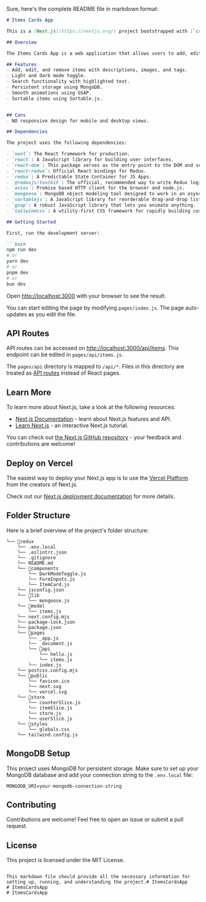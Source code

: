 Sure, here's the complete README file in markdown format:

```markdown
# Items Cards App

This is a [Next.js](https://nextjs.org/) project bootstrapped with [`create-next-app`](https://github.com/vercel/next.js/tree/canary/packages/create-next-app).

## Overview

The Items Cards App is a web application that allows users to add, edit, and remove items with descriptions, images, and tags. The app supports light and dark modes, and it is optimized for both desktop and mobile views. The items are stored in a MongoDB database, and the app uses Redux for state management.

## Features
- Add, edit, and remove items with descriptions, images, and tags.
- Light and dark mode toggle.
- Search functionality with highlighted text.
- Persistent storage using MongoDB.
- Smooth animations using GSAP.
- Sortable items using Sortable.js.


## Cons
- NO responsive design for mobile and desktop views.

## Dependencies

The project uses the following dependencies:

- `next`: The React framework for production.
- `react`: A JavaScript library for building user interfaces.
- `react-dom`: This package serves as the entry point to the DOM and server renderers for React.
- `react-redux`: Official React bindings for Redux.
- `redux`: A Predictable State Container for JS Apps.
- `@reduxjs/toolkit`: The official, recommended way to write Redux logic.
- `axios`: Promise based HTTP client for the browser and node.js.
- `mongoose`: MongoDB object modeling tool designed to work in an asynchronous environment.
- `sortablejs`: A JavaScript library for reorderable drag-and-drop lists.
- `gsap`: A robust JavaScript library that lets you animate anything.
- `tailwindcss`: A utility-first CSS framework for rapidly building custom designs.

## Getting Started

First, run the development server:

```bash
npm run dev
# or
yarn dev
# or
pnpm dev
# or
bun dev
```

Open [http://localhost:3000](http://localhost:3000) with your browser to see the result.

You can start editing the page by modifying `pages/index.js`. The page auto-updates as you edit the file.

## API Routes

API routes can be accessed on [http://localhost:3000/api/items](http://localhost:3000/api/items). This endpoint can be edited in `pages/api/items.js`.

The `pages/api` directory is mapped to `/api/*`. Files in this directory are treated as [API routes](https://nextjs.org/docs/api-routes/introduction) instead of React pages.

## Learn More

To learn more about Next.js, take a look at the following resources:

- [Next.js Documentation](https://nextjs.org/docs) - learn about Next.js features and API.
- [Learn Next.js](https://nextjs.org/learn) - an interactive Next.js tutorial.

You can check out [the Next.js GitHub repository](https://github.com/vercel/next.js/) - your feedback and contributions are welcome!

## Deploy on Vercel

The easiest way to deploy your Next.js app is to use the [Vercel Platform](https://vercel.com/new?utm_medium=default-template&filter=next.js&utm_source=create-next-app&utm_campaign=create-next-app-readme) from the creators of Next.js.

Check out our [Next.js deployment documentation](https://nextjs.org/docs/deployment) for more details.

## Folder Structure

Here is a brief overview of the project's folder structure:

```
└── 📁redux
    └── .env.local
    └── .eslintrc.json
    └── .gitignore
    └── README.md
    └── 📁components
        └── DarkModeToggle.js
        └── FormInputs.js
        └── ItemCard.js
    └── jsconfig.json
    └── 📁lib
        └── mongoose.js
    └── 📁model
        └── items.js
    └── next.config.mjs
    └── package-lock.json
    └── package.json
    └── 📁pages
        └── _app.js
        └── _document.js
        └── 📁api
            └── hello.js
            └── items.js
        └── index.js
    └── postcss.config.mjs
    └── 📁public
        └── favicon.ico
        └── next.svg
        └── vercel.svg
    └── 📁store
        └── counterSlice.js
        └── itemSlice.js
        └── store.js
        └── userSlice.js
    └── 📁styles
        └── globals.css
    └── tailwind.config.js
```

## MongoDB Setup

This project uses MongoDB for persistent storage. Make sure to set up your MongoDB database and add your connection string to the `.env.local` file:

```
MONGODB_URI=your-mongodb-connection-string
```

## Contributing

Contributions are welcome! Feel free to open an issue or submit a pull request.

## License

This project is licensed under the MIT License.
```

This markdown file should provide all the necessary information for setting up, running, and understanding the project.# ItemsCardsApp
# ItemsCardsApp
# ItemsCardsApp
